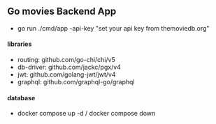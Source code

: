 ## Go movies Backend App

- go run ./cmd/app -api-key "set your api key from themoviedb.org"


#### libraries
- routing: github.com/go-chi/chi/v5
- db-driver: github.com/jackc/pgx/v4
- jwt: github.com/golang-jwt/jwt/v4
- graphql: github.com/graphql-go/graphql

#### database
- docker compose up -d / docker compose down